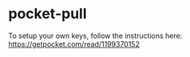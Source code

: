 # pocket-pull

To setup your own keys, follow the instructions here: https://getpocket.com/read/1199370152

